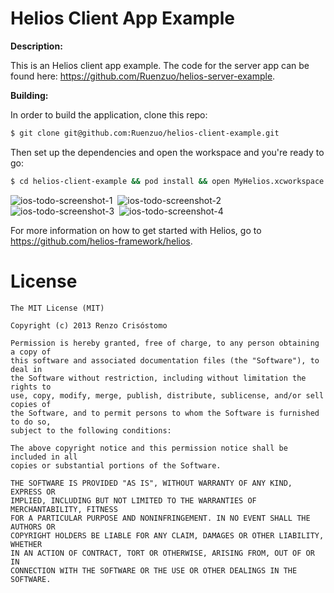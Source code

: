 Helios Client App Example
=========================

__Description:__

This is an Helios client app example. The code for the server app can be found here: https://github.com/Ruenzuo/helios-server-example.

__Building:__

In order to build the application, clone this repo:

```sh
$ git clone git@github.com:Ruenzuo/helios-client-example.git
```

Then set up the dependencies and open the workspace and you're ready to go:

```sh
$ cd helios-client-example && pod install && open MyHelios.xcworkspace
```

![ios-todo-screenshot-1](https://dl.dropboxusercontent.com/u/12352209/GitHub/ios-todo-screenshot-1.PNG)&nbsp;
![ios-todo-screenshot-2](https://dl.dropboxusercontent.com/u/12352209/GitHub/ios-todo-screenshot-2.PNG)
![ios-todo-screenshot-3](https://dl.dropboxusercontent.com/u/12352209/GitHub/ios-todo-screenshot-3.PNG)&nbsp;
![ios-todo-screenshot-4](https://dl.dropboxusercontent.com/u/12352209/GitHub/ios-todo-screenshot-4.PNG)

For more information on how to get started with Helios, go to https://github.com/helios-framework/helios.

License
=======

    The MIT License (MIT)

    Copyright (c) 2013 Renzo Crisóstomo

    Permission is hereby granted, free of charge, to any person obtaining a copy of
    this software and associated documentation files (the "Software"), to deal in
    the Software without restriction, including without limitation the rights to
    use, copy, modify, merge, publish, distribute, sublicense, and/or sell copies of
    the Software, and to permit persons to whom the Software is furnished to do so,
    subject to the following conditions:

    The above copyright notice and this permission notice shall be included in all
    copies or substantial portions of the Software.

    THE SOFTWARE IS PROVIDED "AS IS", WITHOUT WARRANTY OF ANY KIND, EXPRESS OR
    IMPLIED, INCLUDING BUT NOT LIMITED TO THE WARRANTIES OF MERCHANTABILITY, FITNESS
    FOR A PARTICULAR PURPOSE AND NONINFRINGEMENT. IN NO EVENT SHALL THE AUTHORS OR
    COPYRIGHT HOLDERS BE LIABLE FOR ANY CLAIM, DAMAGES OR OTHER LIABILITY, WHETHER
    IN AN ACTION OF CONTRACT, TORT OR OTHERWISE, ARISING FROM, OUT OF OR IN
    CONNECTION WITH THE SOFTWARE OR THE USE OR OTHER DEALINGS IN THE SOFTWARE.

